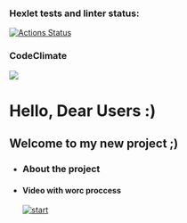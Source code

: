### Hexlet tests and linter status:
[![Actions Status](https://github.com/QupolTwoTimes/frontend-project-46/workflows/hexlet-check/badge.svg)](https://github.com/QupolTwoTimes/frontend-project-46/actions)

### CodeClimate
<a href="https://codeclimate.com/github/QupolTwoTimes/frontend-project-46/maintainability"><img src="https://api.codeclimate.com/v1/badges/a8d6ee366154c48f5fab/maintainability" /></a>

# Hello, Dear Users :)
## Welcome to my new project ;)
* ### About the project

* #### Video with worc proccess
    [![start ](https://asciinema.org/a/563490.svg)](https://asciinema.org/a/563490)

   